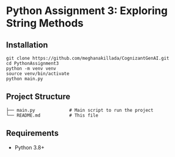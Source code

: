 # Python Assignment 3: Exploring String Methods

## Installation
```
git clone https://github.com/meghanakillada/CognizantGenAI.git
cd PythonAssignment3
python -m venv venv
source venv/bin/activate
python main.py
```

## Project Structure
```
├── main.py             # Main script to run the project
└── README.md           # This file
```

## Requirements
- Python 3.8+